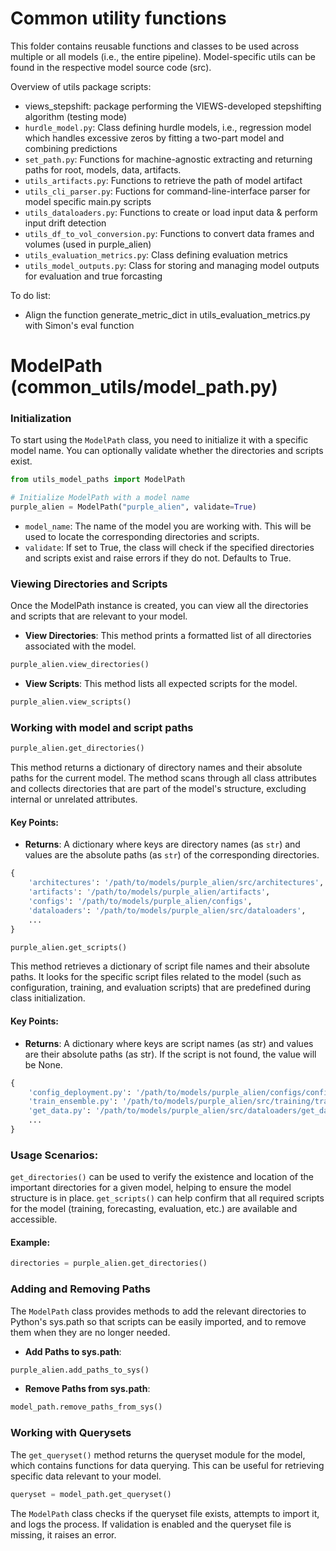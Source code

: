 # Common utility functions

This folder contains reusable functions and classes to be used across multiple or all models (i.e., the entire pipeline). Model-specific utils can be found in the respective model source code (src).

Overview of utils package scripts:
- views_stepshift: package performing the VIEWS-developed stepshifting algorithm (testing mode)
- `hurdle_model.py`: Class defining hurdle models, i.e., regression model which handles excessive zeros by fitting a two-part model and combining predictions
- `set_path.py`: Functions for machine-agnostic extracting and returning paths for root, models, data, artifacts.
- `utils_artifacts.py`: Functions to retrieve the path of model artifact
- `utils_cli_parser.py`: Fuctions for command-line-interface parser for model specific main.py scripts
- `utils_dataloaders.py`: Functions to create or load input data & perform input drift detection
- `utils_df_to_vol_conversion.py`: Functions to convert data frames and volumes (used in purple_alien)
- `utils_evaluation_metrics.py`: Class defining evaluation metrics
- `utils_model_outputs.py`: Class for storing and managing model outputs for evaluation and true forcasting

To do list:
- Align the function generate_metric_dict in utils_evaluation_metrics.py with Simon's eval function

# ModelPath (common_utils/model_path.py)

### Initialization

To start using the `ModelPath` class, you need to initialize it with a specific model name. You can optionally validate whether the directories and scripts exist. 

```python
from utils_model_paths import ModelPath

# Initialize ModelPath with a model name
purple_alien = ModelPath("purple_alien", validate=True)
```

* `model_name`: The name of the model you are working with. This will be used to locate the corresponding directories and scripts.
* `validate`: If set to True, the class will check if the specified directories and scripts exist and raise errors if they do not. Defaults to True.

### Viewing Directories and Scripts
Once the ModelPath instance is created, you can view all the directories and scripts that are relevant to your model.

* **View Directories**: This method prints a formatted list of all directories associated with the model.
```python
purple_alien.view_directories()
```

* **View Scripts**: This method lists all expected scripts for the model.
```python
purple_alien.view_scripts()
```

### Working with model and script paths
```python
purple_alien.get_directories()
```
This method returns a dictionary of directory names and their absolute paths for the current model. The method scans through all class attributes and collects directories that are part of the model's structure, excluding internal or unrelated attributes.
#### Key Points:
- **Returns**: A dictionary where keys are directory names (as `str`) and values are the absolute paths (as `str`) of the corresponding directories.
```python
{
    'architectures': '/path/to/models/purple_alien/src/architectures',
    'artifacts': '/path/to/models/purple_alien/artifacts',
    'configs': '/path/to/models/purple_alien/configs',
    'dataloaders': '/path/to/models/purple_alien/src/dataloaders',
    ...
}
```

```python
purple_alien.get_scripts()
```
This method retrieves a dictionary of script file names and their absolute paths. It looks for the specific script files related to the model (such as configuration, training, and evaluation scripts) that are predefined during class initialization.
#### Key Points:
- **Returns**: A dictionary where keys are script names (as str) and values are their absolute paths (as str). If the script is not found, the value will be None.
```python
{
    'config_deployment.py': '/path/to/models/purple_alien/configs/config_deployment.py',
    'train_ensemble.py': '/path/to/models/purple_alien/src/training/train_ensemble.py',
    'get_data.py': '/path/to/models/purple_alien/src/dataloaders/get_data.py',
    ...
}
```

### Usage Scenarios:
`get_directories()` can be used to verify the existence and location of the important directories for a given model, helping to ensure the model structure is in place.
`get_scripts()` can help confirm that all required scripts for the model (training, forecasting, evaluation, etc.) are available and accessible.

#### Example:
```python
directories = purple_alien.get_directories()
```

### Adding and Removing Paths
The `ModelPath` class provides methods to add the relevant directories to Python's sys.path so that scripts can be easily imported, and to remove them when they are no longer needed.
* **Add Paths to sys.path**:
```python
purple_alien.add_paths_to_sys()
```
* **Remove Paths from sys.path**:
```python
model_path.remove_paths_from_sys()
```

### Working with Querysets
The `get_queryset()` method returns the queryset module for the model, which contains functions for data querying. This can be useful for retrieving specific data relevant to your model.
```python
queryset = model_path.get_queryset()
```
The `ModelPath` class checks if the queryset file exists, attempts to import it, and logs the process. If validation is enabled and the queryset file is missing, it raises an error.
